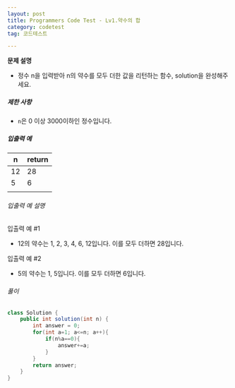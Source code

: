 ```yaml
---
layout: post
title: Programmers Code Test - Lv1.약수의 합
category: codetest
tag: 코드테스트

---
```


**문제 설명**

- 정수 n을 입력받아 n의 약수를 모두 더한 값을 리턴하는 함수, solution을 완성해주세요.

##### 제한 사항

- `n`은 0 이상 3000이하인 정수입니다.

##### 입출력 예

| n    | return |
| ---- | ------ |
| 12   | 28     |
| 5    | 6      |
| | |

###### 입출력 예 설명

입출력 예 #1
- 12의 약수는 1, 2, 3, 4, 6, 12입니다. 이를 모두 더하면 28입니다.

입출력 예 #2
- 5의 약수는 1, 5입니다. 이를 모두 더하면 6입니다.



###### 풀이

```java
class Solution {
    public int solution(int n) {
        int answer = 0;
        for(int a=1; a<=n; a++){
            if(n%a==0){
                answer+=a;
            }
        }
        return answer;
    }
}
```
